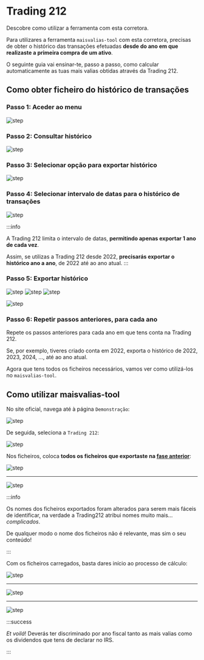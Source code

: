 # Trading 212

Descobre como utilizar a ferramenta com esta corretora.

Para utilizares a ferramenta `maisvalias-tool` com esta corretora, precisas de obter o histórico das transações efetuadas **desde do ano em que realizaste a primeira compra de um ativo**.

O seguinte guia vai ensinar-te, passo a passo, como calcular automaticamente as tuas mais valias obtidas através da Trading 212.

## Como obter ficheiro do histórico de transações

### Passo 1: Aceder ao menu

![step](../../static/img/brokers/trading212/steps/step0-0.png)

### Passo 2: Consultar histórico

![step](../../static/img/brokers/trading212/steps/step0-1.png)

### Passo 3: Selecionar opção para exportar histórico

![step](../../static/img/brokers/trading212/steps/step0-2.png)

### Passo 4: Selecionar intervalo de datas para o histórico de transações

![step](../../static/img/brokers/trading212/steps/step0-3.png)

:::info

A Trading 212 limita o intervalo de datas, **permitindo apenas exportar 1 ano de cada vez**.

Assim, se utilizas a Trading 212 desde 2022, **precisarás exportar o histórico ano a ano**, de 2022 até ao ano atual.
:::

### Passo 5: Exportar histórico

![step](../../static/img/brokers/trading212/steps/step0-4.png)
![step](../../static/img/brokers/trading212/steps/step0-5.png)
![step](../../static/img/brokers/trading212/steps/step0-6.png)

![step](../../static/img/brokers/trading212/steps/step0-7.png)

### Passo 6: Repetir passos anteriores, para cada ano

Repete os passos anteriores para cada ano em que tens conta na Trading 212.

Se, por exemplo, tiveres criado conta em 2022, exporta o histórico de 2022, 2023, 2024, ..., até ao ano atual.

Agora que tens todos os ficheiros necessários, vamos ver como utilizá-los no `maisvalias-tool`.

## Como utilizar maisvalias-tool

No site oficial, navega até à página `Demonstração`:

![step](../../static/img/brokers/trading212/steps/step1.png)

De seguida, seleciona a `Trading 212`:

![step](../../static/img/brokers/trading212/steps/step2.png)

Nos ficheiros, coloca **todos os ficheiros que exportaste na [fase anterior](#como-obter-ficheiro-do-histórico-de-transações)**:

![step](../../static/img/brokers/trading212/steps/step3.png)
___
![step](../../static/img/brokers/trading212/steps/step4.png)

:::info

Os nomes dos ficheiros exportados foram alterados para serem mais fáceis de identificar, na verdade a Trading212 atribui nomes muito mais... _complicados_.

De qualquer modo o nome dos ficheiros não é relevante, mas sim o seu conteúdo!

:::

Com os ficheiros carregados, basta dares início ao processo de cálculo:

![step](../../static/img/brokers/trading212/steps/step5.png)
___
![step](../../static/img/brokers/trading212/steps/step6.png)
___
![step](../../static/img/brokers/trading212/steps/step7.png)

:::success

_Et voilá_! Deverás ter discriminado por ano fiscal tanto as mais valias como os dividendos que tens de declarar no IRS.

:::